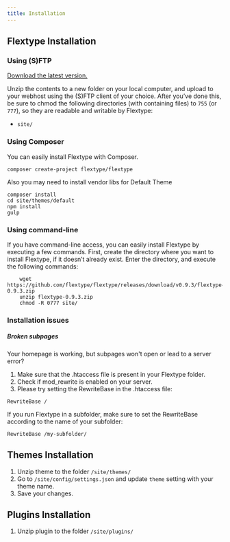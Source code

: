 ```yaml
---
title: Installation
---
```


## Flextype Installation

### Using (S)FTP

[Download the latest version.](http://flextype.org/download)

Unzip the contents to a new folder on your local computer, and upload to your webhost using the (S)FTP client of your choice. After you’ve done this, be sure to chmod the following directories (with containing files) to `755` (or `777`), so they are readable and writable by Flextype:

* `site/`

### Using Composer

You can easily install Flextype with Composer.
```
composer create-project flextype/flextype
```
Also you may need to install vendor libs for Default Theme
```
composer install
cd site/themes/default
npm install
gulp
```

### Using command-line

If you have command-line access, you can easily install Flextype by executing a few commands. First, create the directory where you want to install Flextype, if it doesn’t already exist. Enter the directory, and execute the following commands:
```
    wget https://github.com/flextype/flextype/releases/download/v0.9.3/flextype-0.9.3.zip
    unzip flextype-0.9.3.zip
    chmod -R 0777 site/
```
### Installation issues

##### Broken subpages

Your homepage is working, but subpages won't open or lead to a server error?

1. Make sure that the .htaccess file is present in your Flextype folder.
2. Check if mod_rewrite is enabled on your server.
3. Please try setting the RewriteBase in the .htaccess file:
```
RewriteBase /
```
If you run Flextype in a subfolder, make sure to set the RewriteBase according to the name of your subfolder:
```
RewriteBase /my-subfolder/
```

## Themes Installation

1. Unzip theme to the folder `/site/themes/`
2. Go to `/site/config/settings.json` and update `theme` setting with your theme name.
3. Save your changes.


## Plugins Installation

1. Unzip plugin to the folder `/site/plugins/`
